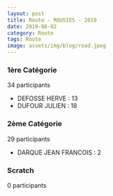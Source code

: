 ```yaml
---
layout: post
title: Route - ROUSIES - 2019
date: 2019-06-02
category: Route
tags: Route
image: assets/img/blog/road.jpeg
---
```


### 1ère Catégorie
34 participants
- DEFOSSE HERVE : 13
- DUFOUR JULIEN : 18

### 2ème Catégorie
29 participants
- DARQUE JEAN FRANCOIS : 2

### Scratch
0 participants

